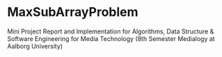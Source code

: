 # MaxSubArrayProblem
Mini Project Report and Implementation for Algorithms, Data Structure &amp; Software Engineering for Media Technology (8th Semester Medialogy at Aalborg University)
